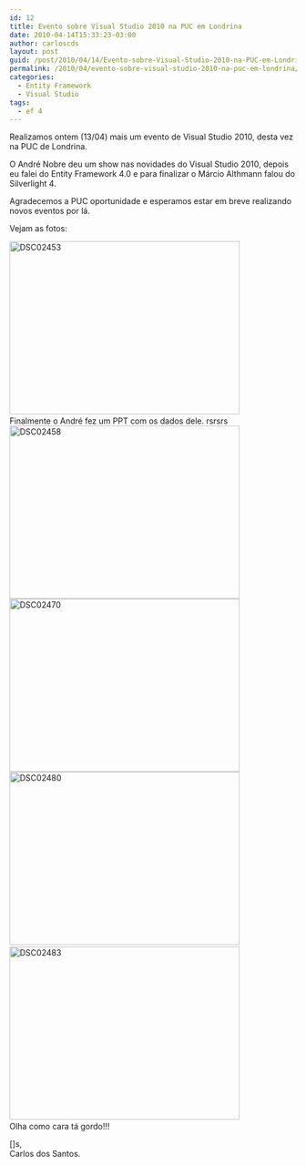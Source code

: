 ```yaml
---
id: 12
title: Evento sobre Visual Studio 2010 na PUC em Londrina
date: 2010-04-14T15:33:23-03:00
author: carloscds
layout: post
guid: /post/2010/04/14/Evento-sobre-Visual-Studio-2010-na-PUC-em-Londrina.aspx
permalink: /2010/04/evento-sobre-visual-studio-2010-na-puc-em-londrina/
categories:
  - Entity Framework
  - Visual Studio
tags:
  - ef 4
---
```

Realizamos ontem (13/04) mais um evento de Visual Studio 2010, desta vez na PUC de Londrina.

O André Nobre deu um show nas novidades do Visual Studio 2010, depois eu falei do Entity Framework 4.0 e para finalizar o Márcio Althmann falou do Silverlight 4.

Agradecemos a PUC oportunidade e esperamos estar em breve realizando novos eventos por lá.

Vejam as fotos:

[<img style="display: inline; border: 0px;" title="DSC02453" src="http://carloscds.net/wp-content/uploads/DSC02453_thumb.jpg" border="0" alt="DSC02453" width="404" height="304" />](http://carloscds.net/wp-content/uploads/DSC02453.jpg)   
Finalmente o André fez um PPT com os dados dele. rsrsrs  
[<img style="display: inline; border: 0px;" title="DSC02458" src="http://carloscds.net/wp-content/uploads/DSC02458_thumb.jpg" border="0" alt="DSC02458" width="404" height="304" />](http://carloscds.net/wp-content/uploads/DSC02458.jpg) [<img style="display: inline; border: 0px;" title="DSC02470" src="http://carloscds.net/wp-content/uploads/DSC02470_thumb.jpg" border="0" alt="DSC02470" width="404" height="304" />](http://carloscds.net/wp-content/uploads/DSC02470.jpg) [<img style="display: inline; border: 0px;" title="DSC02480" src="http://carloscds.net/wp-content/uploads/DSC02480_thumb.jpg" border="0" alt="DSC02480" width="404" height="304" />](http://carloscds.net/wp-content/uploads/DSC02480.jpg)  [<img style="display: inline; border: 0px;" title="DSC02483" src="http://carloscds.net/wp-content/uploads/DSC02483_thumb.jpg" border="0" alt="DSC02483" width="404" height="304" />](http://carloscds.net/wp-content/uploads/DSC02483.jpg)    
Olha como cara tá gordo!!!

[]s,  
Carlos dos Santos.
